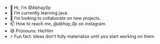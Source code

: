 - 👋 Hi, I’m @Abhay0p
- 🌱 I’m currently learning java.
- 💞️ I’m looking to collaborate on new projects.
- 📫 How to reach me, @_abhay_0p_ on instagram.
- 😄 Pronouns: He/Him
- ⚡ Fun fact: Ideas don't fully materialize until you start working on them.

<!---
Abhay0p/Abhay0p is a ✨ special ✨ repository because its `README.md` (this file) appears on your GitHub profile.
You can click the Preview link to take a look at your changes.
--->

